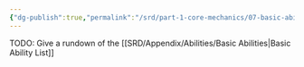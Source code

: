 ```yaml
---
{"dg-publish":true,"permalink":"/srd/part-1-core-mechanics/07-basic-abilities/"}
---
```



TODO: Give a rundown of the [[SRD/Appendix/Abilities/Basic Abilities\|Basic Ability List]]
